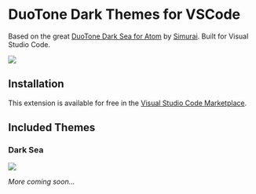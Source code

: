 # DuoTone Dark Themes for VSCode

Based on the great [DuoTone Dark Sea for Atom](https://github.com/simurai/duotone-dark-sea-syntax) by [Simurai](https://github.com/simurai). Built for Visual Studio Code.

![](https://raw.githubusercontent.com/sallar/vscode-duotone-dark/master/screenshot.png)

## Installation

This extension is available for free in the [Visual Studio Code Marketplace](https://marketplace.visualstudio.com/items?itemName=sallar.vscode-duotone-dark).

## Included Themes

### Dark Sea 

![](https://github.com/simurai/duotone-dark-sea-syntax/raw/master/docs/screenshot.png)

*More coming soon...*
